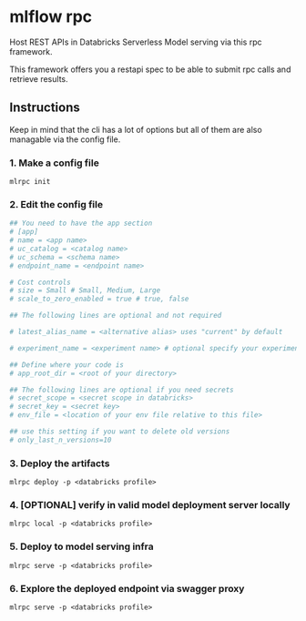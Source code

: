 # mlflow rpc

Host REST APIs in Databricks Serverless Model serving via this rpc framework.

This framework offers you a restapi spec to be able to submit rpc calls and retrieve results.


## Instructions

Keep in mind that the cli has a lot of options but all of them are also managable via the config file.

### 1. Make a config file

```
mlrpc init
```

### 2. Edit the config file

```toml
## You need to have the app section
# [app]
# name = <app name>
# uc_catalog = <catalog name>
# uc_schema = <schema name>
# endpoint_name = <endpoint name>

# Cost controls
# size = Small # Small, Medium, Large
# scale_to_zero_enabled = true # true, false

## The following lines are optional and not required

# latest_alias_name = <alternative alias> uses "current" by default

# experiment_name = <experiment name> # optional specify your experiment name

## Define where your code is
# app_root_dir = <root of your directory>

## The following lines are optional if you need secrets
# secret_scope = <secret scope in databricks>
# secret_key = <secret key>
# env_file = <location of your env file relative to this file>

## use this setting if you want to delete old versions
# only_last_n_versions=10
```

### 3. Deploy the artifacts

```
mlrpc deploy -p <databricks profile>
```

### 4. [OPTIONAL] verify in valid model deployment server locally

```
mlrpc local -p <databricks profile>
```

### 5. Deploy to model serving infra

```
mlrpc serve -p <databricks profile>
```

### 6. Explore the deployed endpoint via swagger proxy

```
mlrpc serve -p <databricks profile>
```

